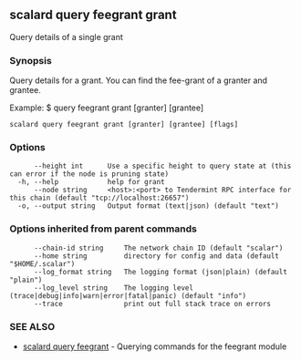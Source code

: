 ## scalard query feegrant grant

Query details of a single grant

### Synopsis

Query details for a grant.
You can find the fee-grant of a granter and grantee.

Example:
$ <appd> query feegrant grant [granter] [grantee]

```
scalard query feegrant grant [granter] [grantee] [flags]
```

### Options

```
      --height int      Use a specific height to query state at (this can error if the node is pruning state)
  -h, --help            help for grant
      --node string     <host>:<port> to Tendermint RPC interface for this chain (default "tcp://localhost:26657")
  -o, --output string   Output format (text|json) (default "text")
```

### Options inherited from parent commands

```
      --chain-id string     The network chain ID (default "scalar")
      --home string         directory for config and data (default "$HOME/.scalar")
      --log_format string   The logging format (json|plain) (default "plain")
      --log_level string    The logging level (trace|debug|info|warn|error|fatal|panic) (default "info")
      --trace               print out full stack trace on errors
```

### SEE ALSO

- [scalard query feegrant](scalard_query_feegrant.md) - Querying commands for the feegrant module
